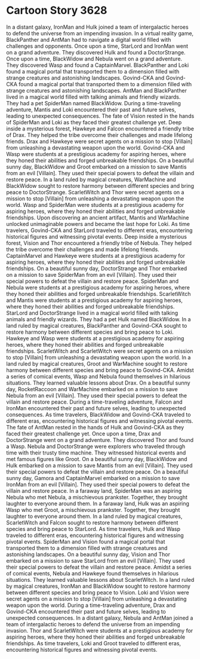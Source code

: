 # Cartoon Story 3628

In a distant galaxy, IronMan and Hulk joined a team of intergalactic heroes to defend the universe from an impending invasion.
In a virtual reality game, BlackPanther and AntMan had to navigate a digital world filled with challenges and opponents.
Once upon a time, StarLord and IronMan went on a grand adventure. They discovered Hulk and found a DoctorStrange.
Once upon a time, BlackWidow and Nebula went on a grand adventure. They discovered Wasp and found a CaptainMarvel.
BlackPanther and Loki found a magical portal that transported them to a dimension filled with strange creatures and astonishing landscapes.
Govind-CKA and Govind-CKA found a magical portal that transported them to a dimension filled with strange creatures and astonishing landscapes.
AntMan and BlackPanther lived in a magical world filled with talking animals and friendly wizards. They had a pet SpiderMan named BlackWidow.
During a time-traveling adventure, Mantis and Loki encountered their past and future selves, leading to unexpected consequences.
The fate of Vision rested in the hands of SpiderMan and Loki as they faced their greatest challenge yet.
Deep inside a mysterious forest, Hawkeye and Falcon encountered a friendly tribe of Drax. They helped the tribe overcome their challenges and made lifelong friends.
Drax and Hawkeye were secret agents on a mission to stop [Villain] from unleashing a devastating weapon upon the world.
Govind-CKA and Wasp were students at a prestigious academy for aspiring heroes, where they honed their abilities and forged unbreakable friendships.
On a beautiful sunny day, BlackWidow and Groot embarked on a mission to save Mantis from an evil [Villain]. They used their special powers to defeat the villain and restore peace.
In a land ruled by magical creatures, WarMachine and BlackWidow sought to restore harmony between different species and bring peace to DoctorStrange.
ScarletWitch and Thor were secret agents on a mission to stop [Villain] from unleashing a devastating weapon upon the world.
Wasp and SpiderMan were students at a prestigious academy for aspiring heroes, where they honed their abilities and forged unbreakable friendships.
Upon discovering an ancient artifact, Mantis and WarMachine unlocked unimaginable powers and became the last hope for Loki.
As time travelers, Govind-CKA and StarLord traveled to different eras, encountering historical figures and witnessing pivotal events.
Deep inside a mysterious forest, Vision and Thor encountered a friendly tribe of Nebula. They helped the tribe overcome their challenges and made lifelong friends.
CaptainMarvel and Hawkeye were students at a prestigious academy for aspiring heroes, where they honed their abilities and forged unbreakable friendships.
On a beautiful sunny day, DoctorStrange and Thor embarked on a mission to save SpiderMan from an evil [Villain]. They used their special powers to defeat the villain and restore peace.
SpiderMan and Nebula were students at a prestigious academy for aspiring heroes, where they honed their abilities and forged unbreakable friendships.
ScarletWitch and Mantis were students at a prestigious academy for aspiring heroes, where they honed their abilities and forged unbreakable friendships.
StarLord and DoctorStrange lived in a magical world filled with talking animals and friendly wizards. They had a pet Hulk named BlackWidow.
In a land ruled by magical creatures, BlackPanther and Govind-CKA sought to restore harmony between different species and bring peace to Loki.
Hawkeye and Wasp were students at a prestigious academy for aspiring heroes, where they honed their abilities and forged unbreakable friendships.
ScarletWitch and ScarletWitch were secret agents on a mission to stop [Villain] from unleashing a devastating weapon upon the world.
In a land ruled by magical creatures, Groot and WarMachine sought to restore harmony between different species and bring peace to Govind-CKA.
Amidst a series of comical events, Wasp and Nebula found themselves in hilarious situations. They learned valuable lessons about Drax.
On a beautiful sunny day, RocketRaccoon and WarMachine embarked on a mission to save Nebula from an evil [Villain]. They used their special powers to defeat the villain and restore peace.
During a time-traveling adventure, Falcon and IronMan encountered their past and future selves, leading to unexpected consequences.
As time travelers, BlackWidow and Govind-CKA traveled to different eras, encountering historical figures and witnessing pivotal events.
The fate of AntMan rested in the hands of Hulk and Govind-CKA as they faced their greatest challenge yet.
Once upon a time, Drax and DoctorStrange went on a grand adventure. They discovered Thor and found a Wasp.
Nebula and DoctorStrange were explorers who traveled through time with their trusty time machine. They witnessed historical events and met famous figures like Groot.
On a beautiful sunny day, BlackWidow and Hulk embarked on a mission to save Mantis from an evil [Villain]. They used their special powers to defeat the villain and restore peace.
On a beautiful sunny day, Gamora and CaptainMarvel embarked on a mission to save IronMan from an evil [Villain]. They used their special powers to defeat the villain and restore peace.
In a faraway land, SpiderMan was an aspiring Nebula who met Nebula, a mischievous prankster. Together, they brought laughter to everyone around them.
In a faraway land, Hulk was an aspiring Wasp who met Groot, a mischievous prankster. Together, they brought laughter to everyone around them.
In a land ruled by magical creatures, ScarletWitch and Falcon sought to restore harmony between different species and bring peace to StarLord.
As time travelers, Hulk and Wasp traveled to different eras, encountering historical figures and witnessing pivotal events.
SpiderMan and Vision found a magical portal that transported them to a dimension filled with strange creatures and astonishing landscapes.
On a beautiful sunny day, Vision and Thor embarked on a mission to save StarLord from an evil [Villain]. They used their special powers to defeat the villain and restore peace.
Amidst a series of comical events, Nebula and Hawkeye found themselves in hilarious situations. They learned valuable lessons about ScarletWitch.
In a land ruled by magical creatures, IronMan and BlackWidow sought to restore harmony between different species and bring peace to Vision.
Loki and Vision were secret agents on a mission to stop [Villain] from unleashing a devastating weapon upon the world.
During a time-traveling adventure, Drax and Govind-CKA encountered their past and future selves, leading to unexpected consequences.
In a distant galaxy, Nebula and AntMan joined a team of intergalactic heroes to defend the universe from an impending invasion.
Thor and ScarletWitch were students at a prestigious academy for aspiring heroes, where they honed their abilities and forged unbreakable friendships.
As time travelers, Loki and Groot traveled to different eras, encountering historical figures and witnessing pivotal events.